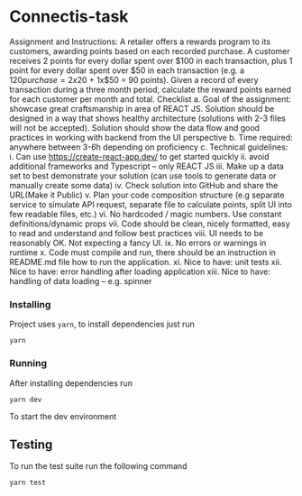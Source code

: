 # Connectis-task

Assignment and Instructions:
A retailer offers a rewards program to its customers, awarding points based on each recorded purchase.
A customer receives 2 points for every dollar spent over $100 in each transaction, plus 1 point for every
dollar spent over $50 in each transaction
(e.g. a $120 purchase = 2x$20 + 1x$50 = 90 points).
Given a record of every transaction during a three month period, calculate the reward points earned for
each customer per month and total.
Checklist
a. Goal of the assignment: showcase great craftsmanship in area of REACT JS. Solution should be
designed in a way that shows healthy architecture (solutions with 2-3 files will not be accepted).
Solution should show the data flow and good practices in working with backend from the UI
perspective
b. Time required: anywhere between 3-6h depending on proficiency
c. Technical guidelines:
i. Can use https://create-react-app.dev/ to get started quickly
ii. avoid additional frameworks and Typescript – only REACT JS
iii. Make up a data set to best demonstrate your solution (can use tools to generate data or
manually create some data)
iv. Check solution into GitHub and share the URL(Make it Public)
v. Plan your code composition structure (e.g separate service to simulate API request,
separate file to calculate points, split UI into few readable files, etc.)
vi. No hardcoded / magic numbers. Use constant definitions/dynamic props
vii. Code should be clean, nicely formatted, easy to read and understand and follow best
practices
viii. UI needs to be reasonably OK. Not expecting a fancy UI.
ix. No errors or warnings in runtime
x. Code must compile and run, there should be an instruction in README.md file how to
run the application.
xi. Nice to have: unit tests
xii. Nice to have: error handling after loading application
xiii. Nice to have: handling of data loading – e.g. spinner

### Installing

Project uses `yarn`, to install dependencies just run

```
yarn
```

### Running

After installing dependencies run

```
yarn dev
```

To start the dev environment

## Testing

To run the test suite run the following command

```
yarn test
```
